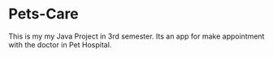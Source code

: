 # Pets-Care
This is my my Java Project in 3rd semester. Its an app for make appointment with the doctor in Pet Hospital.
